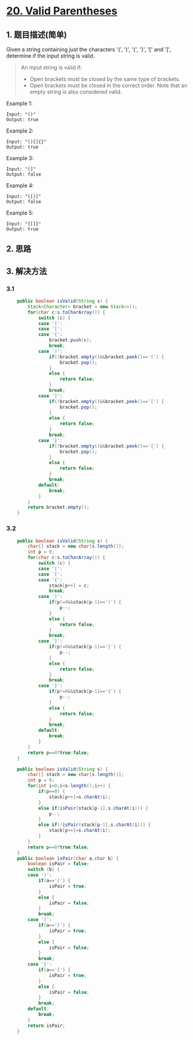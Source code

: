 # [20. Valid Parentheses](https://leetcode-cn.com/problems/valid-parentheses/)

## 1. 题目描述(简单)

Given a string containing just the characters '(', ')', '{', '}', '[' and ']', determine if the input string is valid.

> An input string is valid if:
> - Open brackets must be closed by the same type of brackets.
> - Open brackets must be closed in the correct order.
Note that an empty string is also considered valid.

Example 1:
```
Input: "()"
Output: true
```
Example 2:
```
Input: "()[]{}"
Output: true
```
Example 3:
```
Input: "(]"
Output: false
```
Example 4:
```
Input: "([)]"
Output: false
```
Example 5:
```
Input: "{[]}"
Output: true
```

## 2. 思路

## 3. 解决方法

### 3.1 



```java
	public boolean isValid(String s) {
		Stack<Character> bracket = new Stack<>();
		for(char c:s.toCharArray()) {
			switch (c) {
			case '(':
			case '[':
			case '{':
				bracket.push(c);
				break;
			case ')':
				if(!bracket.empty()&&bracket.peek()=='(') {
					bracket.pop();
				}
				else {
					return false;
				}
				break;
			case ']':
				if(!bracket.empty()&&bracket.peek()=='[') {
					bracket.pop();
				}
				else {
					return false;
				}
				break;
			case '}':
				if(!bracket.empty()&&bracket.peek()=='{') {
					bracket.pop();
				}
				else {
					return false;
				}
				break;
			default:
				break;
			}
		}
		return bracket.empty();
	}
```


### 3.2



```java
	public boolean isValid(String s) {
        char[] stack = new char[s.length()];
        int p = 0;
        for(char c:s.toCharArray()) {
			switch (c) {
			case '(':
			case '[':
			case '{':
				stack[p++] = c;
				break;
			case ')':
				if(p!=0&&stack[p-1]=='(') {
					p--;
				}
				else {
					return false;
				}
				break;
			case ']':
				if(p!=0&&stack[p-1]=='[') {
					p--;
				}
				else {
					return false;
				}
				break;
			case '}':
				if(p!=0&&stack[p-1]=='{') {
					p--;
				}
				else {
					return false;
				}
				break;
			default:
				break;
			}
		}
        return p==0?true:false;
    }
```



```java
	public boolean isValid(String s) {
        char[] stack = new char[s.length()];
        int p = 0;
        for(int i=0;i<s.length();i++) {
        	if(p==0) {
        		stack[p++]=s.charAt(i);
        	}
        	else if(isPair(stack[p-1],s.charAt(i))) {
        		p--;
        	}
        	else if(!isPair(stack[p-1],s.charAt(i))) {
        		stack[p++]=s.charAt(i);
			}
        }
        return p==0?true:false;
    }
	public boolean isPair(char a,char b) {
		boolean isPair = false;
		switch (b) {
		case ')':
			if(a=='(') {
				isPair = true;
			}
			else {
				isPair = false;
			}
			break;
		case ']':
			if(a=='[') {
				isPair = true;
			}
			else {
				isPair = false;
			}
			break;
		case '}':
			if(a=='{') {
				isPair = true;
			}
			else {
				isPair = false;
			}
			break;
		default:
			break;
		}
		return isPair;
	}
```





